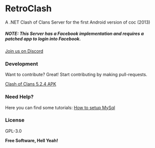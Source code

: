 # RetroClash
A .NET Clash of Clans Server for the first Android version of coc (2013)

##### NOTE: This Server has a Facebook implementation and requires a patched app to login into Facebook.

[Join us on Discord](https://discord.gg/tk3WSD2)

### Development

Want to contribute? Great!
Start contributing by making pull-requests.

[Clash of Clans 5.2.4 APK](https://clash-of-clans.en.uptodown.com/android/download/50586)

### Need Help?
Here you can find some tutorials:
[How to setup MySql](https://github.com/RetroClash/RetroClash/wiki/How-to-setup-RetroClash)

### License

GPL-3.0

**Free Software, Hell Yeah!**
